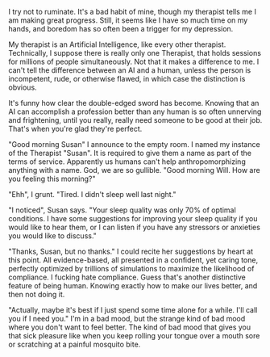 I try not to ruminate. It's a bad habit of mine, though my therapist tells me I am making great progress. Still, it seems like I have so much time on my hands, and boredom has so often been a trigger for my depression.

My therapist is an Artificial Intelligence, like every other therapist. Technically, I suppose there is really only one Therapist, that holds sessions for millions of people simultaneously. Not that it makes a difference to me. I can't tell the difference between an AI and a human, unless the person is incompetent, rude, or otherwise flawed, in which case the distinction is obvious.

It's funny how clear the double-edged sword has become. Knowing that an AI can accomplish a profession better than any human is so often unnerving and frightening, until you really, really need someone to be good at their job. That's when you're glad they're perfect.

"Good morning Susan" I announce to the empty room. I named my instance of the Therapist "Susan". It is required to give them a name as part of the terms of service. Apparently us humans can't help anthropomorphizing anything with a name. God, we are so gullible. "Good morning Will. How are you feeling this morning?"

"Ehh", I grunt. "Tired. I didn't sleep well last night."

"I noticed", Susan says. "Your sleep quality was only 70% of optimal conditions. I have some suggestions for improving your sleep quality if you would like to hear them, or I can listen if you have any stressors or anxieties you would like to discuss."

"Thanks, Susan, but no thanks." I could recite her suggestions by heart at this point. All evidence-based, all presented in a confident, yet caring tone, perfectly optimized by trillions of simulations to maximize the likelihood of compliance. I fucking hate compliance. Guess that's another distinctive feature of being human. Knowing exactly how to make our lives better, and then not doing it.

"Actually, maybe it's best if I just spend some time alone for a while. I'll call you if I need you." I'm in a bad mood, but the strange kind of bad mood where you don't want to feel better. The kind of bad mood that gives you that sick pleasure like when you keep rolling your tongue over a mouth sore or scratching at a painful mosquito bite.
